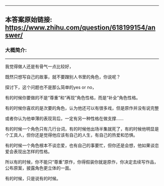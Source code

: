 ----------------------------------------
## 本答案原始链接: https://www.zhihu.com/question/618199154/answer/
### 大概简介: 
----------------------------------------
我觉得做人还是有骨气一点比较好，

既然只想写自己的故事，就不要蹭别人书里的角色，你说呢？

探讨下，这个问题也不是那么简单的yes or no，

有的时候你要做的不是“尊重”和“再现”角色性格，而是“补全”角色性格。

有的时候你喜欢的是次要的角色，认为他还可以有很多戏，但是原作并没有说完整

或者你认为他单薄的表现背后，一定有另一种性格在做支撑……

有的时候一个角色只有几行台词，有的时候他出场半集就死了，有的时候他明显是个工具人，但你还是觉得他应该有自己的人生，有自己的热爱和恐惧。

有的时候一个角色根本不谈恋爱，也有自己的事要忙，但你还是会想，他如果谈恋爱会表现出怎样的性格。

所以有的时候，你不能只“尊重”原作，你得假装你就是原作，你决定去续写作品，公布原案，披露角色更立体的一面。

有的时候，只是说有的时候。